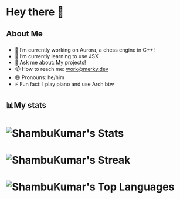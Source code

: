 # Hey there 👋


## About Me
###
- 🔭 I’m currently working on Aurora, a chess engine in C++!
- 🌱 I’m currently learning to use JSX
- 💬 Ask me about: My projects!
- 📫 How to reach me: work@merky.dev
- 😄 Pronouns: he/him
- ⚡ Fun fact: I play piano and use Arch btw
###


## 📊My stats


# ![ShambuKumar's Stats](https://github-readme-stats.vercel.app/api?username=The-Merky&theme=tokyonight&show_icons=true&hide_border=true&count_private=true)
# ![ShambuKumar's Streak](https://github-readme-streak-stats.herokuapp.com/?user=The-Merky&theme=tokyonight&hide_border=true)
# ![ShambuKumar's Top Languages](https://github-readme-stats.vercel.app/api/top-langs/?username=The-Merky&theme=tokyonight&show_icons=true&hide_border=true&layout=compact)

